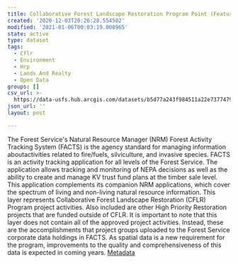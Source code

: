 ```yaml
---
title: Collaborative Forest Landscape Restoration Program Point (Feature Layer)
created: '2020-12-03T20:26:28.554502'
modified: '2021-01-06T00:03:19.008965'
state: active
type: dataset
tags:
  - Cflr
  - Environment
  - Hrp
  - Lands And Realty
  - Open Data
groups: []
csv_url: >-
  https://data-usfs.hub.arcgis.com/datasets/b5d77a243f984511a22e7377479cca41_2.csv?outSR=%7B%22latestWkid%22%3A4269%2C%22wkid%22%3A4269%7D
json_url: ''
layout: post

---
```

The Forest Service's Natural Resource Manager (NRM) Forest Activity Tracking System (FACTS) is the agency standard for managing information aboutactivities related to fire/fuels, silviculture, and invasive species. FACTS is an activity tracking application for all levels of the Forest Service. The application allows tracking and monitoring of NEPA decisions as well as the ability to create and manage KV trust fund plans at the timber sale level. This application complements its companion NRM applications, which cover the spectrum of living and non-living natural resource information. This layer represents Collaborative Forest Landscape Restoration (CFLR) Program project activities. Also included are other High Priority Restoration projects that are funded outside of CFLR. It is important to note that this layer does not contain all of the approved project activities. Instead, these are the accomplishments that project groups uploaded to the Forest Service corporate data holdings in FACTS. As spatial data is a new requirement for the program, improvements to the quality and comprehensiveness of this data is expected in coming years. <a href='https://data.fs.usda.gov/geodata/edw/edw_resources/meta/S_USA.Activity_CFLRP_PT.xml' target='_blank'>Metadata</a>
